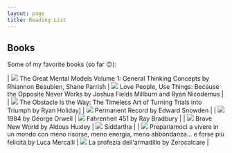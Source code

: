 ```yaml
---
layout: page
title: Reading List
---
```


## Books

Some of my favorite books (so far 🙃):

| <a href="https://fs.blog/tgmm/#volume_one"><img src="https://i.gr-assets.com/images/S/compressed.photo.goodreads.com/books/1621512702l/58103132._SX318_.jpg" class="book-cover"></a> The Great Mental Models Volume 1: General Thinking Concepts by Rhiannon Beaubien, Shane Parrish | <a href="https://www.theminimalists.com/lovepeopleusethings/"><img src="https://i.gr-assets.com/images/S/compressed.photo.goodreads.com/books/1627309886l/53317419._SY475_.jpg" class="book-cover"></a> Love People, Use Things: Because the Opposite Never Works by Joshua Fields Millburn and Ryan Nicodemus |
| <a href="https://en.wikipedia.org/wiki/The_Obstacle_Is_the_Way"><img src="https://i.gr-assets.com/images/S/compressed.photo.goodreads.com/books/1391440316l/18668059.jpg" class="book-cover"></a> The Obstacle Is the Way: The Timeless Art of Turning Trials into Triumph by Ryan Holiday] | <a href="https://en.wikipedia.org/wiki/Permanent_Record_(autobiography)"><img src="https://i.gr-assets.com/images/S/compressed.photo.goodreads.com/books/1564666396l/46223297.jpg" class="book-cover"></a> Permanent Record by Edward Snowden |
| <a href="https://en.wikipedia.org/wiki/Nineteen_Eighty-Four"><img src="https://i.gr-assets.com/images/S/compressed.photo.goodreads.com/books/1327144697l/3744438.jpg" class="book-cover"></a> 1984 by George Orwell | <a href="https://en.wikipedia.org/wiki/Fahrenheit_451"><img src="https://i.gr-assets.com/images/S/compressed.photo.goodreads.com/books/1383718290l/13079982.jpg" class="book-cover"></a> Fahrenheit 451 by Ray Bradbury |
| <a href="https://en.wikipedia.org/wiki/Brave_New_World"><img src="https://i.gr-assets.com/images/S/compressed.photo.goodreads.com/books/1575509280l/5129._SY475_.jpg" class="book-cover"></a> Brave New World by Aldous Huxley | <a href="https://en.wikipedia.org/wiki/Siddhartha_(novel)"><img src="https://i.gr-assets.com/images/S/compressed.photo.goodreads.com/books/1541455996l/42639871._SY475_.jpg" class="book-cover"></a> Siddartha |
| <a href="https://www.goodreads.com/book/show/15980809-prepariamoci-a-vivere-in-un-mondo-con-meno-risorse-meno-energia-meno-a"><img src="https://i.gr-assets.com/images/S/compressed.photo.goodreads.com/books/1346540192l/15980809.jpg" class="book-cover"></a> Prepariamoci a vivere in un mondo con meno risorse, meno energia, meno abbondanza... e forse più felicità by Luca Mercalli | <a href="https://www.goodreads.com/book/show/13275830-la-profezia-dell-armadillo?from_search=true&from_srp=true&qid=b6jfytVR3p&rank=3"><img src="https://i.gr-assets.com/images/S/compressed.photo.goodreads.com/books/1492152279l/34855216._SX318_.jpg" class="book-cover"></a> La profezia dell'armadillo by Zerocalcare |
